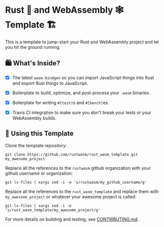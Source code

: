 <meta charset="utf-8"/>

# Rust 🦀 and WebAssembly 🕸 Template 🏗

This is a template to jump-start your Rust and WebAssembly project and let you
hit the ground running.

## 🛍 What's Inside?

* [X] The latest `wasm-bindgen` so you can import JavaScript things into Rust
  and export Rust things to JavaScript.

* [X] Boilerplate to build, optimize, and post-process your `.wasm` binaries.

* [X] Boilerplate for writing `#[test]`s and `#[bench]`es.

* [X] Travis CI integration to make sure you don't break your tests or your
  WebAssembly builds.

## 🤸 Using this Template

Clone the template repository:

```
git clone https://github.com/rustwasm/rust_wasm_template.git my_awesome_project
```

Replace all the references to the `rustwasm` github organization with your
github username or organization:

```
git ls-files | xargs sed -i -e 's/rustwasm/my_github_username/g'
```

Replace all the references to the `rust_wasm_template` and replace them with
`my_awesome_project` or whatever your awesome project is called:

```
git ls-files | xargs sed -i -e 's/rust_wasm_template/my_awesome_project/g'
```

For more details on building and testing, see [CONTRIBUTING.md](./CONTRIBUTING.md).
